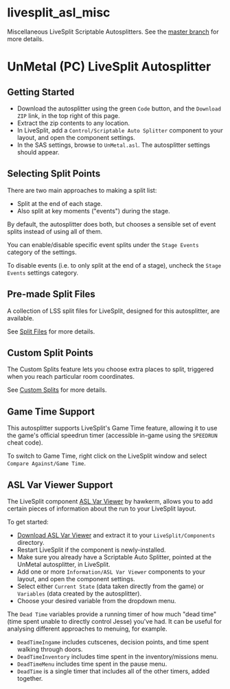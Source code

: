 # livesplit_asl_misc
Miscellaneous LiveSplit Scriptable Autosplitters. See the [master branch](https://github.com/bmn/livesplit_asl_misc) for more details.

# UnMetal (PC) LiveSplit Autosplitter

## Getting Started
* Download the autosplitter using the green `Code` button, and the `Download ZIP` link, in the top right of this page.
* Extract the zip contents to any location.
* In LiveSplit, add a `Control/Scriptable Auto Splitter` component to your layout, and open the component settings.
* In the SAS settings, browse to `UnMetal.asl`. The autosplitter settings should appear.

## Selecting Split Points
There are two main approaches to making a split list:
* Split at the end of each stage.
* Also split at key moments ("events") during the stage.
 
By default, the autosplitter does both, but chooses a sensible set of event splits instead of using all of them.

You can enable/disable specific event splits under the `Stage Events` category of the settings.

To disable events (i.e. to only split at the end of a stage), uncheck the `Stage Events` settings category.

## Pre-made Split Files
A collection of LSS split files for LiveSplit, designed for this autosplitter, are available.

See [Split Files](./Split%20Files) for more details.

## Custom Split Points
The Custom Splits feature lets you choose extra places to split, triggered when you reach particular room coordinates.

See [Custom Splits](./Custom%20Splits) for more details.

## Game Time Support
This autosplitter supports LiveSplit's Game Time feature, allowing it to use the game's official speedrun timer (accessible in-game using the `SPEEDRUN` cheat code).

To switch to Game Time, right click on the LiveSplit window and select `Compare Against/Game Time`.

## ASL Var Viewer Support
The LiveSplit component [ASL Var Viewer](https://github.com/hawkerm/LiveSplit.ASLVarViewer) by hawkerm, allows you to add certain pieces of information about the run to your LiveSplit layout.

To get started:
* [Download ASL Var Viewer](https://github.com/hawkerm/LiveSplit.ASLVarViewer/releases/download/1.1/LiveSplit.ASLVarViewer.UI.zip) and extract it to your `LiveSplit/Components` directory.
* Restart LiveSplit if the component is newly-installed.
* Make sure you already have a Scriptable Auto Splitter, pointed at the UnMetal autosplitter, in LiveSplit.
* Add one or more `Information/ASL Var Viewer` components to your layout, and open the component settings.
* Select either `Current State` (data taken directly from the game) or `Variables` (data created by the autosplitter).
* Choose your desired variable from the dropdown menu.

The `Dead Time` variables provide a running timer of how much "dead time" (time spent unable to directly control Jesse) you've had. It can be useful for analysing different approaches to menuing, for example.
* `DeadTimeIngame` includes cutscenes, decision points, and time spent walking through doors.
* `DeadTimeInventory` includes time spent in the inventory/missions menu.
* `DeadTimeMenu` includes time spent in the pause menu.
* `DeadTime` is a single timer that includes all of the other timers, added together.
